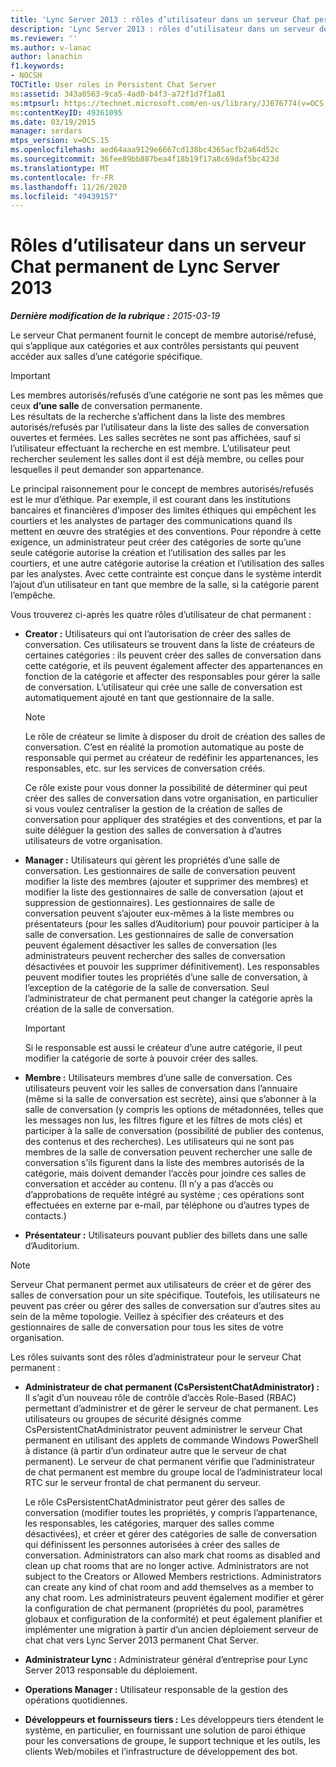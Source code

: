 ```yaml
---
title: 'Lync Server 2013 : rôles d’utilisateur dans un serveur Chat permanent'
description: 'Lync Server 2013 : rôles d’utilisateur dans un serveur de chat permanent.'
ms.reviewer: ''
ms.author: v-lanac
author: lanachin
f1.keywords:
- NOCSH
TOCTitle: User roles in Persistent Chat Server
ms:assetid: 343a0563-9ca5-4ad0-b4f3-a72f1d7f1a81
ms:mtpsurl: https://technet.microsoft.com/en-us/library/JJ676774(v=OCS.15)
ms:contentKeyID: 49361095
ms.date: 03/19/2015
manager: serdars
mtps_version: v=OCS.15
ms.openlocfilehash: aed64aaa9129e6667cd138bc4365acfb2a64d52c
ms.sourcegitcommit: 36fee89bb887bea4f18b19f17a8c69daf5bc423d
ms.translationtype: MT
ms.contentlocale: fr-FR
ms.lasthandoff: 11/26/2020
ms.locfileid: "49439157"
---
```

# <a name="user-roles-in-persistent-chat-server-in-lync-server-2013"></a>Rôles d’utilisateur dans un serveur Chat permanent de Lync Server 2013

<div data-xmlns="http://www.w3.org/1999/xhtml">

<div class="topic" data-xmlns="http://www.w3.org/1999/xhtml" data-msxsl="urn:schemas-microsoft-com:xslt" data-cs="https://msdn.microsoft.com/">

<div data-asp="https://msdn2.microsoft.com/asp">



</div>

<div id="mainSection">

<div id="mainBody">

<span> </span>

_**Dernière modification de la rubrique :** 2015-03-19_

Le serveur Chat permanent fournit le concept de membre autorisé/refusé, qui s’applique aux catégories et aux contrôles persistants qui peuvent accéder aux salles d’une catégorie spécifique.

<div>


> [!IMPORTANT]  
> Les membres autorisés/refusés d’une catégorie ne sont pas les mêmes que ceux <STRONG>d’une salle</STRONG> de conversation permanente.<BR>Les résultats de la recherche s’affichent dans la liste des membres autorisés/refusés par l’utilisateur dans la liste des salles de conversation ouvertes et fermées. Les salles secrètes ne sont pas affichées, sauf si l’utilisateur effectuant la recherche en est membre. L’utilisateur peut rechercher seulement les salles dont il est déjà membre, ou celles pour lesquelles il peut demander son appartenance.



</div>

Le principal raisonnement pour le concept de membres autorisés/refusés est le mur d’éthique. Par exemple, il est courant dans les institutions bancaires et financières d’imposer des limites éthiques qui empêchent les courtiers et les analystes de partager des communications quand ils mettent en œuvre des stratégies et des conventions. Pour répondre à cette exigence, un administrateur peut créer des catégories de sorte qu’une seule catégorie autorise la création et l’utilisation des salles par les courtiers, et une autre catégorie autorise la création et l’utilisation des salles par les analystes. Avec cette contrainte est conçue dans le système interdit l’ajout d’un utilisateur en tant que membre de la salle, si la catégorie parent l’empêche.

Vous trouverez ci-après les quatre rôles d’utilisateur de chat permanent :

  - **Creator :** Utilisateurs qui ont l’autorisation de créer des salles de conversation. Ces utilisateurs se trouvent dans la liste de créateurs de certaines catégories : ils peuvent créer des salles de conversation dans cette catégorie, et ils peuvent également affecter des appartenances en fonction de la catégorie et affecter des responsables pour gérer la salle de conversation. L’utilisateur qui crée une salle de conversation est automatiquement ajouté en tant que gestionnaire de la salle.
    
    <div>
    

    > [!NOTE]  
    > Le rôle de créateur se limite à disposer du droit de création des salles de conversation. C’est en réalité la promotion automatique au poste de responsable qui permet au créateur de redéfinir les appartenances, les responsables, etc. sur les services de conversation créés.

    
    </div>
    
    Ce rôle existe pour vous donner la possibilité de déterminer qui peut créer des salles de conversation dans votre organisation, en particulier si vous voulez centraliser la gestion de la création de salles de conversation pour appliquer des stratégies et des conventions, et par la suite déléguer la gestion des salles de conversation à d’autres utilisateurs de votre organisation.

  - **Manager :** Utilisateurs qui gèrent les propriétés d’une salle de conversation. Les gestionnaires de salle de conversation peuvent modifier la liste des membres (ajouter et supprimer des membres) et modifier la liste des gestionnaires de salle de conversation (ajout et suppression de gestionnaires). Les gestionnaires de salle de conversation peuvent s’ajouter eux-mêmes à la liste membres ou présentateurs (pour les salles d’Auditorium) pour pouvoir participer à la salle de conversation. Les gestionnaires de salle de conversation peuvent également désactiver les salles de conversation (les administrateurs peuvent rechercher des salles de conversation désactivées et pouvoir les supprimer définitivement). Les responsables peuvent modifier toutes les propriétés d’une salle de conversation, à l’exception de la catégorie de la salle de conversation. Seul l’administrateur de chat permanent peut changer la catégorie après la création de la salle de conversation.
    
    <div>
    

    > [!IMPORTANT]  
    > Si le responsable est aussi le créateur d’une autre catégorie, il peut modifier la catégorie de sorte à pouvoir créer des salles.

    
    </div>

  - **Membre :** Utilisateurs membres d’une salle de conversation. Ces utilisateurs peuvent voir les salles de conversation dans l’annuaire (même si la salle de conversation est secrète), ainsi que s’abonner à la salle de conversation (y compris les options de métadonnées, telles que les messages non lus, les filtres figure et les filtres de mots clés) et participer à la salle de conversation (possibilité de publier des contenus, des contenus et des recherches). Les utilisateurs qui ne sont pas membres de la salle de conversation peuvent rechercher une salle de conversation s’ils figurent dans la liste des membres autorisés de la catégorie, mais doivent demander l’accès pour joindre ces salles de conversation et accéder au contenu. (Il n’y a pas d’accès ou d’approbations de requête intégré au système ; ces opérations sont effectuées en externe par e-mail, par téléphone ou d’autres types de contacts.)

  - **Présentateur :** Utilisateurs pouvant publier des billets dans une salle d’Auditorium.

<div>


> [!NOTE]  
> Serveur Chat permanent permet aux utilisateurs de créer et de gérer des salles de conversation pour un site spécifique. Toutefois, les utilisateurs ne peuvent pas créer ou gérer des salles de conversation sur d’autres sites au sein de la même topologie. Veillez à spécifier des créateurs et des gestionnaires de salle de conversation pour tous les sites de votre organisation.



</div>

Les rôles suivants sont des rôles d’administrateur pour le serveur Chat permanent :

  - **Administrateur de chat permanent (CsPersistentChatAdministrator) :** Il s’agit d’un nouveau rôle de contrôle d’accès Role-Based (RBAC) permettant d’administrer et de gérer le serveur de chat permanent. Les utilisateurs ou groupes de sécurité désignés comme CsPersistentChatAdministrator peuvent administrer le serveur Chat permanent en utilisant des applets de commande Windows PowerShell à distance (à partir d’un ordinateur autre que le serveur de chat permanent). Le serveur de chat permanent vérifie que l’administrateur de chat permanent est membre du groupe local de l’administrateur local RTC sur le serveur frontal de chat permanent du serveur.
    
    Le rôle CsPersistentChatAdministrator peut gérer des salles de conversation (modifier toutes les propriétés, y compris l’appartenance, les responsables, les catégories, marquer des salles comme désactivées), et créer et gérer des catégories de salle de conversation qui définissent les personnes autorisées à créer des salles de conversation. Administrators can also mark chat rooms as disabled and clean up chat rooms that are no longer active. Administrators are not subject to the Creators or Allowed Members restrictions. Administrators can create any kind of chat room and add themselves as a member to any chat room. Les administrateurs peuvent également modifier et gérer la configuration de chat permanent (propriétés du pool, paramètres globaux et configuration de la conformité) et peut également planifier et implémenter une migration à partir d’un ancien déploiement serveur de chat chat vers Lync Server 2013 permanent Chat Server.

  - **Administrateur Lync :** Administrateur général d’entreprise pour Lync Server 2013 responsable du déploiement.

  - **Operations Manager :** Utilisateur responsable de la gestion des opérations quotidiennes.

  - **Développeurs et fournisseurs tiers :** Les développeurs tiers étendent le système, en particulier, en fournissant une solution de paroi éthique pour les conversations de groupe, le support technique et les outils, les clients Web/mobiles et l’infrastructure de développement des bot.

</div>

<span> </span>

</div>

</div>

</div>

